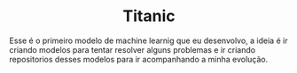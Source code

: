 # <center>Titanic</center>
Esse é o primeiro modelo de machine learnig que eu desenvolvo, a ideia é ir criando modelos para tentar resolver alguns problemas e ir criando repositorios desses modelos para ir acompanhando a minha evolução.
